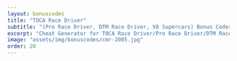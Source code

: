 ```yaml
---
layout: bonuscodes
title: "TOCA Race Driver"
subtitle: "(Pro Race Driver, DTM Race Driver, V8 Supercars) Bonus Codes"
excerpt: "Cheat Generator for TOCA Race Driver/Pro Race Driver/DTM Race Driver/V8 Supercars."
image: "assets/img/bonuscodes/cmr-2005.jpg"
order: 20
---
```


<script type="text/python">
from browser import document, html
from generators import rd1

def onGenerate(ev):
    try:
        accessCode = int(document['access-code'].value)
        if not (accessCode >= 1 and accessCode <= rd1.ACCESS_CODE_MAX):
            raise ValueError
    except (TypeError, ValueError):
        document['invalid-access-code'].style.display = 'inline'
        return

    document['invalid-access-code'].style.display = 'none'
    cheatCodes = ['All cars', 'All tracks', 'Realistic handling', 'Realistic damage', 'All championships', 'All Pro Challenges',
                    'Different handling', 'Invincible cars', 'Unlock credits']

    document['outbox-window-full'].style.display = 'block'
    document['output-window'].clear()

    def gen():
        for index, cheat in enumerate(cheatCodes):
            cryptedCode = rd1.generateCode(accessCode, index)
            if cryptedCode:
                yield html.B(f'{cheat}: ') + html.CODE(cryptedCode)
    document['output-window'] <= html.UL(html.LI(ch) for ch in gen())

document['generate'].bind('click', onGenerate)
document['access-code'].min = 1
document['access-code'].max = rd1.ACCESS_CODE_MAX
</script>
